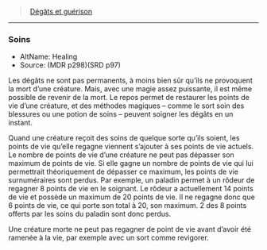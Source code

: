 ﻿---
!GenericItem
Id: damage_healing_hd.md#soins
ParentLink: damage_healing_hd.md#dégâts-et-guérison-
Name: Soins
ParentName: 'Dégâts et guérison '
NameLevel: 3
AltName: Healing
Source: (MDR p298)(SRD p97)
Attributes:
  Name: Soins
  Markdown: >+
    ### <!--Name-->Soins<!--/Name-->


    - AltName: <!--AltName-->Healing<!--/AltName-->

    - Source: <!--Source-->(MDR p298)(SRD p97)<!--/Source-->


    Les dégâts ne sont pas permanents, à moins bien sûr qu’ils ne provoquent la mort d’une créature. Mais, avec une magie assez puissante, il est même possible de revenir de la mort. Le repos permet de restaurer les points de vie d’une créature, et des méthodes magiques – comme le sort soin des blessures ou une potion de soins – peuvent soigner les dégâts en un instant.


    Quand une créature reçoit des soins de quelque sorte qu’ils soient, les points de vie qu’elle regagne viennent s’ajouter à ses points de vie actuels. Le nombre de points de vie d’une créature ne peut pas dépasser son maximum de points de vie. Si elle gagne un nombre de points de vie qui lui permettrait théoriquement de dépasser ce maximum, les points de vie surnuméraires sont perdus. Par exemple, un paladin permet à un rôdeur de regagner 8 points de vie en le soignant. Le rôdeur a actuellement 14 points de vie et possède un maximum de 20 points de vie. Il ne regagne donc que 6 points de vie, ce qui porte son total à 20, son maximum. 2 des 8 points offerts par les soins du paladin sont donc perdus.


    Une créature morte ne peut pas regagner de point de vie avant d’avoir été ramenée à la vie, par exemple avec un sort comme revigorer.

  AltName: Healing
  Source: (MDR p298)(SRD p97)
AttributesDictionary: >+
  Name: Soins

  Markdown: >+

    ### <!--Name-->Soins<!--/Name-->





    - AltName: <!--AltName-->Healing<!--/AltName-->



    - Source: <!--Source-->(MDR p298)(SRD p97)<!--/Source-->





    Les dégâts ne sont pas permanents, à moins bien sûr qu’ils ne provoquent la mort d’une créature. Mais, avec une magie assez puissante, il est même possible de revenir de la mort. Le repos permet de restaurer les points de vie d’une créature, et des méthodes magiques – comme le sort soin des blessures ou une potion de soins – peuvent soigner les dégâts en un instant.





    Quand une créature reçoit des soins de quelque sorte qu’ils soient, les points de vie qu’elle regagne viennent s’ajouter à ses points de vie actuels. Le nombre de points de vie d’une créature ne peut pas dépasser son maximum de points de vie. Si elle gagne un nombre de points de vie qui lui permettrait théoriquement de dépasser ce maximum, les points de vie surnuméraires sont perdus. Par exemple, un paladin permet à un rôdeur de regagner 8 points de vie en le soignant. Le rôdeur a actuellement 14 points de vie et possède un maximum de 20 points de vie. Il ne regagne donc que 6 points de vie, ce qui porte son total à 20, son maximum. 2 des 8 points offerts par les soins du paladin sont donc perdus.





    Une créature morte ne peut pas regagner de point de vie avant d’avoir été ramenée à la vie, par exemple avec un sort comme revigorer.



  AltName: Healing

  Source: (MDR p298)(SRD p97)

---
> [Dégâts et guérison ](hd_damage_healing.md)

---

### Soins

- AltName: Healing
- Source: (MDR p298)(SRD p97)

Les dégâts ne sont pas permanents, à moins bien sûr qu’ils ne provoquent la mort d’une créature. Mais, avec une magie assez puissante, il est même possible de revenir de la mort. Le repos permet de restaurer les points de vie d’une créature, et des méthodes magiques – comme le sort soin des blessures ou une potion de soins – peuvent soigner les dégâts en un instant.

Quand une créature reçoit des soins de quelque sorte qu’ils soient, les points de vie qu’elle regagne viennent s’ajouter à ses points de vie actuels. Le nombre de points de vie d’une créature ne peut pas dépasser son maximum de points de vie. Si elle gagne un nombre de points de vie qui lui permettrait théoriquement de dépasser ce maximum, les points de vie surnuméraires sont perdus. Par exemple, un paladin permet à un rôdeur de regagner 8 points de vie en le soignant. Le rôdeur a actuellement 14 points de vie et possède un maximum de 20 points de vie. Il ne regagne donc que 6 points de vie, ce qui porte son total à 20, son maximum. 2 des 8 points offerts par les soins du paladin sont donc perdus.

Une créature morte ne peut pas regagner de point de vie avant d’avoir été ramenée à la vie, par exemple avec un sort comme revigorer.

